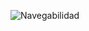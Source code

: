 ![Navegabilidad](https://user-images.githubusercontent.com/106751267/206272392-7c457e0b-4784-48a2-96f0-6b780310cb7f.gif)
